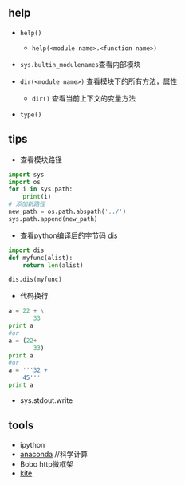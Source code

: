 

## help

+ `help()`
    + `help(<module name>.<function name>)`
    
+ `sys.bultin_modulenames`查看内部模块

+ `dir(<module name>)` 查看模块下的所有方法，属性
    + `dir()` 查看当前上下文的变量方法 

+ `type()`



## tips



+ 查看模块路径

```py
import sys
import os
for i in sys.path:
    print(i)
# 添加新路径
new_path = os.path.abspath('../')
sys.path.append(new_path)
```

+ 查看python编译后的字节码 [dis](https://docs.python.org/2/library/dis.html)

```py
import dis
def myfunc(alist):
    return len(alist)

dis.dis(myfunc)
```

+ 代码换行
```py
a = 22 + \
       33
print a
#or
a = (22+
       33)
print a
#or
a = '''32 +
    45'''
print a


```


+ sys.stdout.write









## tools

+ ipython
+ [anaconda](https://www.continuum.io/downloads) //科学计算
+ Bobo http微框架
+ [kite](https://kite.com/)
